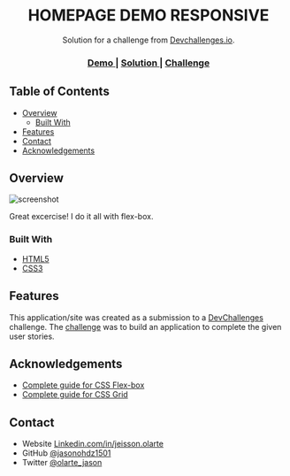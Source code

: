 <!-- Please update value in the {}  -->

<h1 align="center">HOMEPAGE DEMO RESPONSIVE</h1>

<div align="center">
   Solution for a challenge from  <a href="http://devchallenges.io" target="_blank">Devchallenges.io</a>.
</div>

<div align="center">
  <h3>
    <a href="https://homepage-demo-responsive.netlify.app/">
      Demo
    </a>
    <span> | </span>
    <a href="https://github.com/jasonohdz1501/homepage-demo">
      Solution
    </a>
    <span> | </span>
    <a href="https://devchallenges.io/challenges/hhmesazsqgKXrTkYkt0U">
      Challenge
    </a>
  </h3>
</div>

<!-- TABLE OF CONTENTS -->

## Table of Contents

- [Overview](#overview)
  - [Built With](#built-with)
- [Features](#features)
- [Contact](#contact)
- [Acknowledgements](#acknowledgements)

<!-- OVERVIEW -->

## Overview

![screenshot](https://repository-images.githubusercontent.com/362629429/f6316280-a90e-11eb-9e39-da0b2f6d2254)

Great excercise! I do it all with flex-box.

### Built With

<!-- This section should list any major frameworks that you built your project using. Here are a few examples.-->

- [HTML5](https://developer.mozilla.org/en-US/docs/Web/HTML)
- [CSS3](https://developer.mozilla.org/en-US/docs/Web/CSS)

## Features

<!-- List the features of your application or follow the template. Don't share the figma file here :) -->

This application/site was created as a submission to a [DevChallenges](https://devchallenges.io/challenges) challenge. The [challenge](https://devchallenges.io/challenges/hhmesazsqgKXrTkYkt0U) was to build an application to complete the given user stories.


## Acknowledgements

<!-- This section should list any articles or add-ons/plugins that helps you to complete the project. This is optional but it will help you in the future. For exmpale -->

- [Complete guide for CSS Flex-box](https://css-tricks.com/snippets/css/a-guide-to-flexbox/#background)
- [Complete guide for CSS Grid](https://css-tricks.com/snippets/css/complete-guide-grid/)

## Contact

- Website [Linkedin.com/in/jeisson.olarte](https://www.linkedin.com/in/jeisson-olarte/)
- GitHub [@jasonohdz1501](https://github.com/jasonohdz1501)
- Twitter [@olarte_jason](https://twitter.com/olarte_jason)
